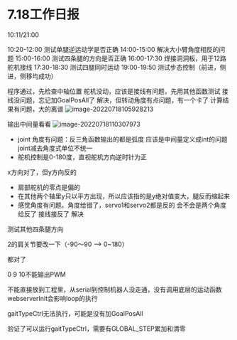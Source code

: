 # 7.18工作日报

10:11/21:00

10:20-12:00	测试单腿逆运动学是否正确
14:00-15:00	解决大小臂角度相反的问题
15:00-16:00	测试四条腿的方向是否正确
16:00-17:30	焊接洞洞板，用于12路舵机接线
17:30-18:30	测试四腿同时运动
19:00-19:50	测试步态控制（前进，侧进，侧移均成功）

程序通过，先检查中轴位置
舵机没动，应该是接线有问题，先用其他函数测试
接线没问题，忘记加GoalPosAll了
解决，但转动角度有点问题，有一个卡了
计算结果有问题，大的离谱
![image-20220718105928213](/home/maoyuxuan/.config/Typora/typora-user-images/image-20220718105928213.png)

输出中间量看看
![image-20220718110307973](/home/maoyuxuan/.config/Typora/typora-user-images/image-20220718110307973.png)

* joint 角度有问题：反三角函数输出的都是弧度
  应该是中间量定义成int的问题
  joint减去角度式单位不统一
* 舵机控制是0-180度，直视舵机方向逆时针为正

x方向对了，但y方向反的

* 肩部舵机的零点是偏的
* 在其他两个轴里y只以平方出现，所以应该指的是y绝对值变大，腿反而缩起来
* 感觉角度有问题。角度给错了，servo1和servo2都是反的
  会不会是两个角度给反了
  接线接反了
  解决

测试其他四条腿方向

2的肩关节要改一下（-90～90 --> 0~180）

都对了

0 9 10不能输出PWM



不能直接放到工程里，从serial到控制机器人没走通，没有调用底层的运动函数
webserverInit会影响loop的执行

gaitTypeCtrl无法执行，可能是没有加GoalPosAll

验证了可以运行gaitTypeCtrl，需要有GLOBAL_STEP累加和清零
